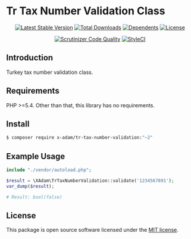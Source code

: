 # Tr Tax Number Validation Class

<p align="center">
<a href="https://packagist.org/packages/X-Adam/tr-tax-number-validation" rel="nofollow"><img src="https://img.shields.io/packagist/v/X-Adam/tr-tax-number-validation" alt="Latest Stable Version"></a>
<a href="https://packagist.org/packages/X-Adam/tr-tax-number-validation" rel="nofollow"><img src="https://img.shields.io/packagist/dt/X-Adam/tr-tax-number-validation" alt="Total Downloads"></a>
<a href="https://packagist.org/packages/X-Adam/tr-tax-number-validation" rel="nofollow"><img src="https://poser.pugx.org/X-Adam/tr-tax-number-validation/dependents.svg" alt="Dependents"></a>
<a href="https://packagist.org/packages/X-Adam/tr-tax-number-validation" rel="nofollow"><img src="https://img.shields.io/packagist/l/X-Adam/tr-tax-number-validation" alt="License"></a>
</p>

<p align="center">
<a href="https://scrutinizer-ci.com/g/X-Adam/tr-tax-number-validation/build-status/master" rel="nofollow"><img src="https://scrutinizer-ci.com/g/X-Adam/tr-tax-number-validation/badges/quality-score.png?b=master" title="Scrutinizer Code Quality"></a>
<a href="https://styleci.io/repos/322114266" rel="nofollow"><img src="https://styleci.io/repos/322114266/shield?branch=master" alt="StyleCI"></a>
</p>

## Introduction

Turkey tax number validation class.

## Requirements

PHP >=5.4. Other than that, this library has no requirements.

## Install

```bash
$ composer require x-adam/tr-tax-number-validation:"~2"
```

## Example Usage

```php
include "./vendor/autoload.php";

$result = \XAdam\TrTaxNumberValidation::validate('1234567891');
var_dump($result);

# Result: bool(false)
```

## License

This package is open source software licensed under the [MIT license](https://opensource.org/licenses/MIT).
